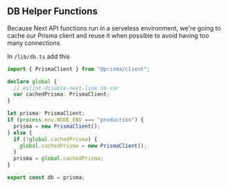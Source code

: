 ## DB Helper Functions

Because Next API functions run in a serveless environment, we're going to cache our Prisma client and reuse it when possible to avoid having too many connections.

In `/lib/db.ts` add this

```ts
import { PrismaClient } from "@prisma/client";

declare global {
  // eslint-disable-next-line no-var
  var cachedPrisma: PrismaClient;
}

let prisma: PrismaClient;
if (process.env.NODE_ENV === "production") {
  prisma = new PrismaClient();
} else {
  if (!global.cachedPrisma) {
    global.cachedPrisma = new PrismaClient();
  }
  prisma = global.cachedPrisma;
}

export const db = prisma;
```
